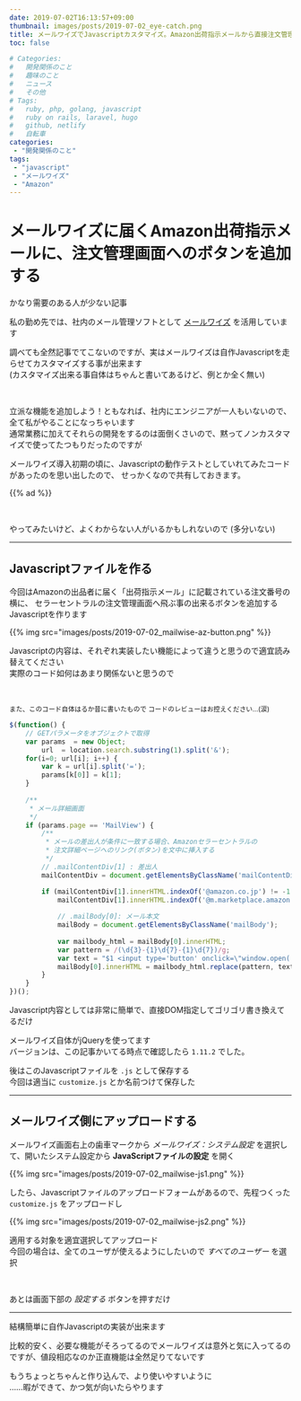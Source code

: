 ```yaml
---
date: 2019-07-02T16:13:57+09:00
thumbnail: images/posts/2019-07-02_eye-catch.png
title: メールワイズでJavascriptカスタマイズ。Amazon出荷指示メールから直接注文管理を開けるボタン
toc: false

# Categories:
#   開発関係のこと
#   趣味のこと
#   ニュース
#   その他
# Tags:
#   ruby, php, golang, javascript
#   ruby on rails, laravel, hugo
#   github, netlify
#   自転車
categories:
 - "開発関係のこと"
tags:
 - "javascript"
 - "メールワイズ"
 - "Amazon"
---
```


# メールワイズに届くAmazon出荷指示メールに、注文管理画面へのボタンを追加する

かなり需要のある人が少ない記事  

私の勤め先では、社内のメール管理ソフトとして [メールワイズ](https://mailwise.cybozu.co.jp/) を活用しています

調べても全然記事でてこないのですが、実はメールワイズは自作Javascriptを走らせてカスタマイズする事が出来ます  
(カスタマイズ出来る事自体はちゃんと書いてあるけど、例とか全く無い)

<br>

立派な機能を追加しよう！ともなれば、社内にエンジニアが一人もいないので、
全て私がやることになっちゃいます  
通常業務に加えてそれらの開発をするのは面倒くさいので、黙ってノンカスタマイズで使ってたつもりだったのですが

メールワイズ導入初期の頃に、Javascriptの動作テストとしていれてみたコードがあったのを思い出したので、
せっかくなので共有しておきます。

{{% ad %}}

<br>

やってみたいけど、よくわからない人がいるかもしれないので (多分いない)

* * *

## Javascriptファイルを作る

今回はAmazonの出品者に届く「出荷指示メール」に記載されている注文番号の横に、
セラーセントラルの注文管理画面へ飛ぶ事の出来るボタンを追加するJavascriptを作ります

{{% img src="images/posts/2019-07-02_mailwise-az-button.png" %}}

Javascriptの内容は、それぞれ実装したい機能によって違うと思うので適宜読み替えてください  
実際のコード如何はあまり関係ないと思うので

<br>

<small>また、このコード自体はるか昔に書いたもので コードのレビューはお控えください…(涙)</small>

```javascript
$(function() {
    // GETパラメータをオブジェクトで取得
    var params  = new Object;
        url  = location.search.substring(1).split('&');
    for(i=0; url[i]; i++) {
        var k = url[i].split('=');
        params[k[0]] = k[1];
    }
    
    /**
     * メール詳細画面
     */
    if (params.page == 'MailView') {
        /**
         * メールの差出人が条件に一致する場合、Amazonセラーセントラルの
         * 注文詳細ページへのリンク(ボタン)を文中に挿入する
         */
        // .mailContentDiv[1] : 差出人
        mailContentDiv = document.getElementsByClassName('mailContentDiv');

        if (mailContentDiv[1].innerHTML.indexOf('@amazon.co.jp') != -1 ||
            mailContentDiv[1].innerHTML.indexOf('@m.marketplace.amazon.co.jp') != -1) {
            
            // .mailBody[0]: メール本文
            mailBody = document.getElementsByClassName('mailBody');
            
            var mailbody_html = mailBody[0].innerHTML;
            var pattern = /(\d{3}-{1}\d{7}-{1}\d{7})/g;
            var text = "$1 <input type='button' onclick=\"window.open('https://sellercentral.amazon.co.jp/hz/orders/details?orderId=$1');\" value='Amazonセラーセントラルで開く'>";
            mailBody[0].innerHTML = mailbody_html.replace(pattern, text);
        }
    }
})();
```

Javascript内容としては非常に簡単で、直接DOM指定してゴリゴリ書き換えてるだけ

メールワイズ自体がjQueryを使ってます  
バージョンは、この記事かいてる時点で確認したら <code>1.11.2</code> でした。

後はこのJavascriptファイルを <code>.js</code> として保存する  
今回は適当に <code>customize.js</code> とか名前つけて保存した

* * *

## メールワイズ側にアップロードする

メールワイズ画面右上の歯車マークから _メールワイズ：システム設定_ を選択して、開いたシステム設定から __JavaScriptファイルの設定__ を開く

{{% img src="images/posts/2019-07-02_mailwise-js1.png" %}}

したら、Javascriptファイルのアップロードフォームがあるので、先程つくった <code>customize.js</code> をアップロードし

{{% img src="images/posts/2019-07-02_mailwise-js2.png" %}}

適用する対象を適宜選択してアップロード  
今回の場合は、全てのユーザが使えるようにしたいので _すべてのユーザー_ を選択

<br>

あとは画面下部の _設定する_ ボタンを押すだけ

* * *

結構簡単に自作Javascriptの実装が出来ます  

比較的安く、必要な機能がそろってるのでメールワイズは意外と気に入ってるのですが、値段相応なのか正直機能は全然足りてないです  

もうちょっとちゃんと作り込んで、より使いやすいように  
……暇ができて、かつ気が向いたらやります